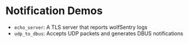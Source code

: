 # Notification Demos

* `echo_server`: A TLS server that reports wolfSentry logs
* `udp_to_dbus`: Accepts UDP packets and generates DBUS notifications
